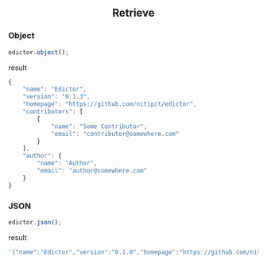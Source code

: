 <h2 class="width-100" style="text-align: center;">
Retrieve
</h2>

<h3 class="width-100">Object</h3>

```js
edictor.object();
```

result
```js
{
    "name": "Edictor",
    "version": "0.1.3",
    "homepage": "https://github.com/nitipit/edictor",
    "contributors": [
        {
            "name": "Some Contributor",
            "email": "contributor@somewhere.com"
        }
    ],
    "author": {
        "name": "Author",
        "email": "author@somewhere.com"
    }
}
```

<h3 class="width-100">JSON</h3>

```js
edictor.json();
```

result
```js
'{"name":"Edictor","version":"0.1.0","homepage":"https://github.com/nitipit/edictor","contributors":[{"name":"Some Contributor","email":"contributor@somewhere.com"}],"author":{"name":"Author","email":"author@somewhere.com"}}'
```